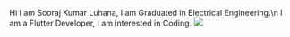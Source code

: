 Hi I am Sooraj Kumar Luhana,
I am Graduated in Electrical Engineering.\n
I am a Flutter Developer,
I am interested in Coding.
<img src="https://i2.wp.com/allhtaccess.info/wp-content/uploads/2018/03/programming.gif?fit=1281%2C716&ssl=1.gif"/>
